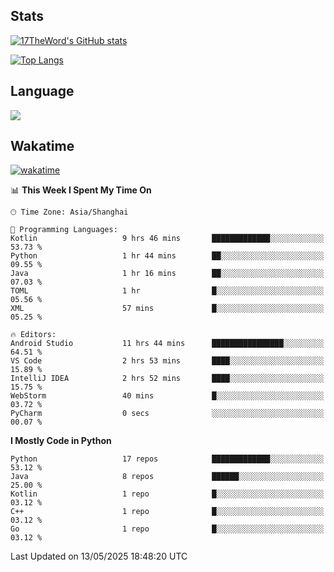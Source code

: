## Stats

[![17TheWord's GitHub stats](https://github-readme-stats.vercel.app/api?username=17TheWord&count_private=true&show_icons=true)](https://github.com/anuraghazra/github-readme-stats)

[![Top Langs](https://github-readme-stats.vercel.app/api/top-langs/?username=17TheWord&layout=compact&hide=html)](https://github.com/anuraghazra/github-readme-stats)

## Language

<img align="center" src="https://github-readme-stats-theword.vercel.app/api/wakatime?username=559772f0-9c03-4114-9e11-1b4b8b998e10&layout=compact&theme=dracula&hide_border=true">

## Wakatime

[![wakatime](https://wakatime.com/badge/user/559772f0-9c03-4114-9e11-1b4b8b998e10.svg)](https://wakatime.com/@559772f0-9c03-4114-9e11-1b4b8b998e10)

<!--START_SECTION:waka-->
📊 **This Week I Spent My Time On** 

```text
🕑︎ Time Zone: Asia/Shanghai

💬 Programming Languages: 
Kotlin                   9 hrs 46 mins       █████████████░░░░░░░░░░░░   53.73 % 
Python                   1 hr 44 mins        ██░░░░░░░░░░░░░░░░░░░░░░░   09.55 % 
Java                     1 hr 16 mins        ██░░░░░░░░░░░░░░░░░░░░░░░   07.03 % 
TOML                     1 hr                █░░░░░░░░░░░░░░░░░░░░░░░░   05.56 % 
XML                      57 mins             █░░░░░░░░░░░░░░░░░░░░░░░░   05.25 % 

🔥 Editors: 
Android Studio           11 hrs 44 mins      ████████████████░░░░░░░░░   64.51 % 
VS Code                  2 hrs 53 mins       ████░░░░░░░░░░░░░░░░░░░░░   15.89 % 
IntelliJ IDEA            2 hrs 52 mins       ████░░░░░░░░░░░░░░░░░░░░░   15.75 % 
WebStorm                 40 mins             █░░░░░░░░░░░░░░░░░░░░░░░░   03.72 % 
PyCharm                  0 secs              ░░░░░░░░░░░░░░░░░░░░░░░░░   00.07 % 
```

**I Mostly Code in Python** 

```text
Python                   17 repos            █████████████░░░░░░░░░░░░   53.12 % 
Java                     8 repos             ██████░░░░░░░░░░░░░░░░░░░   25.00 % 
Kotlin                   1 repo              █░░░░░░░░░░░░░░░░░░░░░░░░   03.12 % 
C++                      1 repo              █░░░░░░░░░░░░░░░░░░░░░░░░   03.12 % 
Go                       1 repo              █░░░░░░░░░░░░░░░░░░░░░░░░   03.12 % 
```




 Last Updated on 13/05/2025 18:48:20 UTC
<!--END_SECTION:waka-->
